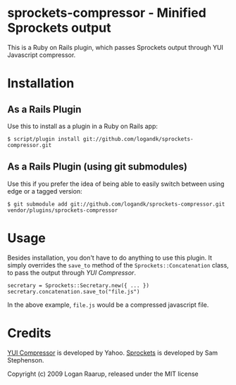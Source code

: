 sprockets-compressor - Minified Sprockets output
=================================================

This is a Ruby on Rails plugin, which passes Sprockets output through YUI Javascript compressor.



Installation
============

As a Rails Plugin
-----------------

Use this to install as a plugin in a Ruby on Rails app:

	$ script/plugin install git://github.com/logandk/sprockets-compressor.git


As a Rails Plugin (using git submodules)
----------------------------------------

Use this if you prefer the idea of being able to easily switch between using edge or a tagged version:

	$ git submodule add git://github.com/logandk/sprockets-compressor.git vendor/plugins/sprockets-compressor



Usage
=====

Besides installation, you don't have to do anything to use this plugin. It simply overrides the `save_to` method of the `Sprockets::Concatenation` class, to pass the output through *YUI Compressor*.

	secretary = Sprockets::Secretary.new({ ... })
	secretary.concatenation.save_to("file.js")

In the above example, `file.js` would be a compressed javascript file.



Credits
=======
[YUI Compressor](http://developer.yahoo.com/yui/compressor/) is developed by Yahoo. [Sprockets](http://github.com/sstephenson/sprockets/tree/master) is developed by Sam Stephenson.

Copyright (c) 2009 Logan Raarup, released under the MIT license
